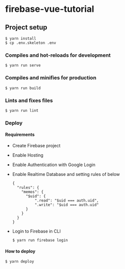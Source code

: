 # firebase-vue-tutorial

## Project setup

```
$ yarn install
$ cp .env.skeleton .env
```

### Compiles and hot-reloads for development

```
$ yarn run serve
```

### Compiles and minifies for production

```
$ yarn run build
```

### Lints and fixes files

```
$ yarn run lint
```

### Deploy

#### Requirements

* Create Firebase project
* Enable Hosting
* Enable Authentication with Google Login
* Enable Realtime Database and setting rules of below

    ```
    {
      "rules": {
        "memos": {
          "$uid": {
              ".read": "$uid === auth.uid",
              ".write": "$uid === auth.uid"
          }
        }
      }
    }
    ```

* Login to Firebase in CLI

    ```
    $ yarn run firebase login
    ```

#### How to deploy

```
$ yarn deploy
```
